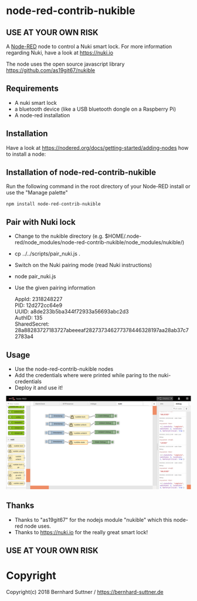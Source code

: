 # node-red-contrib-nukible

## USE AT YOUR OWN RISK 

A <a href="http://nodered.org" target="_new">Node-RED</a> node to control a Nuki smart lock.
For more information regarding Nuki, have a look at https://nuki.io

The node uses the open source javascript library https://github.com/as19git67/nukible

## Requirements
- A nuki smart lock
- a bluetooth device (like a USB bluetooth dongle on a Raspberry Pi)
- A node-red installation

## Installation

Have a look at https://nodered.org/docs/getting-started/adding-nodes how to install a node:

## Installation of node-red-contrib-nukible

Run the following command in the root directory of your Node-RED install or use the "Manage palette"

    npm install node-red-contrib-nukible

## Pair with Nuki lock
- Change to the nukible directory (e.g. $HOME/.node-red/node_modules/node-red-contrib-nukible/node_modules/nukible/)
- cp ../../scripts/pair_nuki.js .
- Switch on the Nuki pairing mode (read Nuki instructions)
- node pair_nuki.js
- Use the given pairing information

  AppId: 2318248227  
  PID: 12d272cc64e9  
  UUID: a8de233b5ba344f72933a56693abc2d3  
  AuthID: 135  
  SharedSecret: 28a88283727183727abeeeaf282737346277378446328197aa28ab37c72783a4  

## Usage
- Use the node-red-contrib-nukible nodes
- Add the credentials where were printed while paring to the nuki-credentials
- Deploy it and use it!

![Node-RED Nuki Node](/doc/nuki-node.png)

## Thanks
- Thanks to "as19git67" for the nodejs module "nukible" which this node-red node uses.
- Thanks to https://nuki.io for the really great smart lock!

## USE AT YOUR OWN RISK 

# Copyright

Copyright(c) 2018 Bernhard Suttner / https://bernhard-suttner.de
